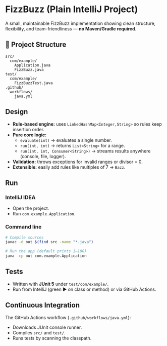 # FizzBuzz (Plain IntelliJ Project)

A small, maintainable FizzBuzz implementation showing clean structure,
flexibility, and team-friendliness — **no Maven/Gradle required**.

## 📂 Project Structure
```
src/
  com/example/
    Application.java
    FizzBuzz.java
test/
  com/example/
    FizzBuzzTest.java
.github/
  workflows/
    java.yml
```

## Design
- **Rule-based engine:** uses `LinkedHashMap<Integer,String>` so rules keep insertion order.
- **Pure core logic:**
    - `evaluate(int)` → evaluates a single number.
    - `run(int, int)` → returns `List<String>` for a range.
    - `run(int, int, Consumer<String>)` → streams results anywhere (console, file, logger).
- **Validation:** throws exceptions for invalid ranges or divisor = 0.
- **Extensible:** easily add rules like multiples of 7 → `Bazz`.

## Run
### IntelliJ IDEA
- Open the project.
- Run `com.example.Application`.

### Command line
```bash
# Compile sources
javac -d out $(find src -name "*.java")

# Run the app (default prints 1–100)
java -cp out com.example.Application
```

## Tests
- Written with **JUnit 5** under `test/com/example/`.
- Run from IntelliJ (green ▶ on class or method) or via GitHub Actions.

## Continuous Integration
The GitHub Actions workflow (`.github/workflows/java.yml`):
- Downloads JUnit console runner.
- Compiles `src/` and `test/`.
- Runs tests by scanning the classpath.
